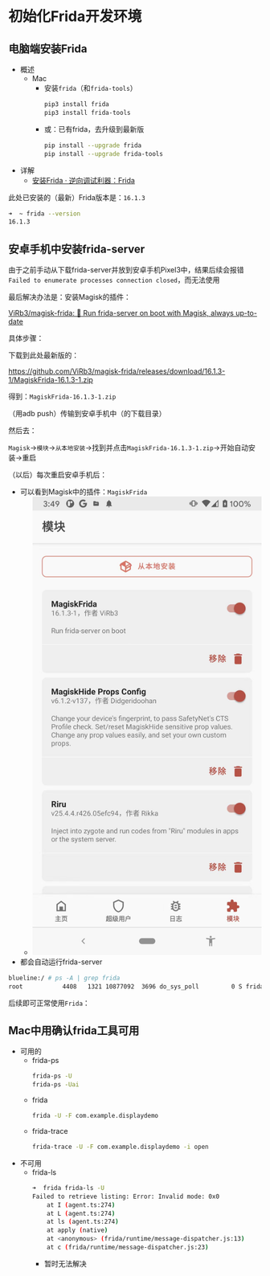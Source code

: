 # 初始化Frida开发环境

## 电脑端安装Frida

* 概述
  * Mac
    * 安装`frida`（和`frida-tools`）
      ```bash
      pip3 install frida
      pip3 install frida-tools
      ```
    * 或：已有frida，去升级到最新版
      ```bash
      pip install --upgrade frida
      pip install --upgrade frida-tools
      ```
* 详解
  * [安装Frida · 逆向调试利器：Frida](https://book.crifan.org/books/reverse_debug_frida/website/install_upgrade/install_frida.html)

此处已安装的（最新）Frida版本是：`16.1.3`

```bash
➜  ~ frida --version
16.1.3
```

## 安卓手机中安装frida-server

由于之前手动从下载frida-server并放到安卓手机Pixel3中，结果后续会报错`Failed to enumerate processes connection closed`，而无法使用

最后解决办法是：安装Magisk的插件：

[ViRb3/magisk-frida: 🔐 Run frida-server on boot with Magisk, always up-to-date](https://github.com/ViRb3/magisk-frida)

具体步骤：

下载到此处最新版的：

https://github.com/ViRb3/magisk-frida/releases/download/16.1.3-1/MagiskFrida-16.1.3-1.zip

得到：`MagiskFrida-16.1.3-1.zip`

（用adb push）传输到安卓手机中（的下载目录）

然后去：

`Magisk`->`模块`->`从本地安装`->找到并点击`MagiskFrida-16.1.3-1.zip`->开始自动安装->重启

（以后）每次重启安卓手机后：

* 可以看到Magisk中的插件：`MagiskFrida`
  * ![magisk_installed_magiskfrida](../assets/img/magisk_installed_magiskfrida.png)
* 都会自动运行frida-server
```bash
blueline:/ # ps -A | grep frida
root           4408   1321 10877092  3696 do_sys_poll         0 S frida-server
```

后续即可正常使用`Frida`：

## Mac中用确认frida工具可用

* 可用的
  * frida-ps
    ```bash
    frida-ps -U
    frida-ps -Uai
    ```
  * frida
    ```bash
    frida -U -F com.example.displaydemo
    ```
  * frida-trace
    ```bash
    frida-trace -U -F com.example.displaydemo -i open
    ```
* 不可用
  * frida-ls
    ```bash
    ➜  frida frida-ls -U
    Failed to retrieve listing: Error: Invalid mode: 0x0
        at I (agent.ts:274)
        at L (agent.ts:274)
        at ls (agent.ts:274)
        at apply (native)
        at <anonymous> (frida/runtime/message-dispatcher.js:13)
        at c (frida/runtime/message-dispatcher.js:23)
    ```
    * 暂时无法解决
